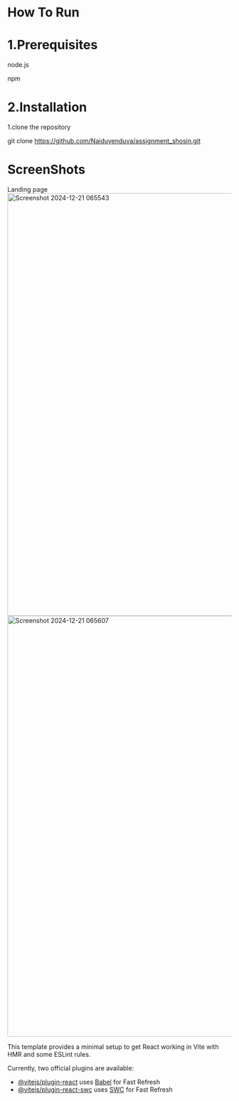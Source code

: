 # How To Run

# 1.Prerequisites
  node.js 
  
  npm
 # 2.Installation 
   1.clone the repository
   
  git clone https://github.com/Naiduyenduva/assignment_shosin.git
# ScreenShots
Landing page
<img width="949" alt="Screenshot 2024-12-21 065543" src="https://github.com/user-attachments/assets/dc6022be-dcb0-4caf-aad1-519098baed32" />
<img width="945" alt="Screenshot 2024-12-21 065607" src="https://github.com/user-attachments/assets/95454476-c0ff-489d-8602-812eecd52e39" />




This template provides a minimal setup to get React working in Vite with HMR and some ESLint rules.

Currently, two official plugins are available:

- [@vitejs/plugin-react](https://github.com/vitejs/vite-plugin-react/blob/main/packages/plugin-react/README.md) uses [Babel](https://babeljs.io/) for Fast Refresh
- [@vitejs/plugin-react-swc](https://github.com/vitejs/vite-plugin-react-swc) uses [SWC](https://swc.rs/) for Fast Refresh
